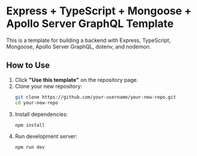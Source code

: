 # Express + TypeScript + Mongoose + Apollo Server GraphQL Template

This is a template for building a backend with Express, TypeScript, Mongoose, Apollo Server GraphQL, dotenv, and nodemon.

## How to Use

1. Click **"Use this template"** on the repository page.
2. Clone your new repository:
   ```bash
   git clone https://github.com/your-username/your-new-repo.git
   cd your-new-repo
   ```
3. Install dependencies:
   ```bash
   npm install
   ```
4. Run development server:
   ```bash
   npm run dev
   ```
